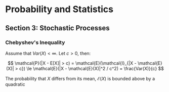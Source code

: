 # Probability and Statistics

## Section 3: Stochastic Processes

### Chebyshev's Inequality

Assume that $Var(X) < \infty$. Let $c > 0$, then:

$$
\mathcal{P}(|X - E[X]| > c) = \mathcal{E}(\mathcal{I}_{|X - \mathcal{E}(X)| > c}) \le \mathcal{E}(|X - \mathcal{E}(X)|^2 / c^2) = \frac{Var(X)}{c}
$$

The probability that $X$ differs from its mean, $\mathcal{E}(X)$ is bounded above by a quadratic